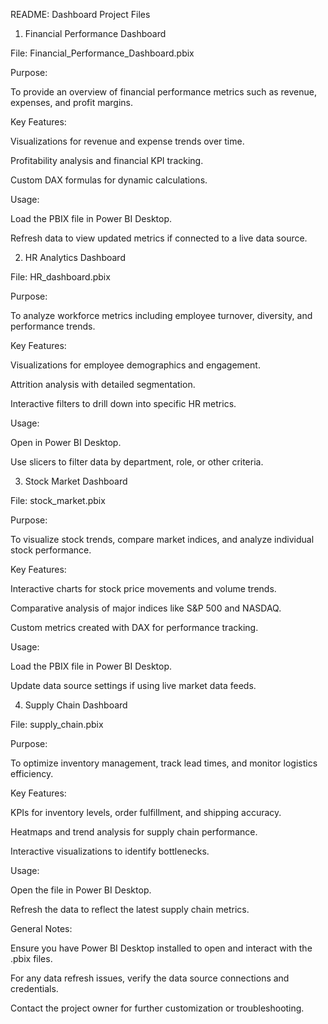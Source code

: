 README: Dashboard Project Files

1. Financial Performance Dashboard

File: Financial_Performance_Dashboard.pbix

Purpose:

To provide an overview of financial performance metrics such as revenue, expenses, and profit margins.

Key Features:

Visualizations for revenue and expense trends over time.

Profitability analysis and financial KPI tracking.

Custom DAX formulas for dynamic calculations.

Usage:

Load the PBIX file in Power BI Desktop.

Refresh data to view updated metrics if connected to a live data source.

2. HR Analytics Dashboard

File: HR_dashboard.pbix

Purpose:

To analyze workforce metrics including employee turnover, diversity, and performance trends.

Key Features:

Visualizations for employee demographics and engagement.

Attrition analysis with detailed segmentation.

Interactive filters to drill down into specific HR metrics.

Usage:

Open in Power BI Desktop.

Use slicers to filter data by department, role, or other criteria.

3. Stock Market Dashboard

File: stock_market.pbix

Purpose:

To visualize stock trends, compare market indices, and analyze individual stock performance.

Key Features:

Interactive charts for stock price movements and volume trends.

Comparative analysis of major indices like S&P 500 and NASDAQ.

Custom metrics created with DAX for performance tracking.

Usage:

Load the PBIX file in Power BI Desktop.

Update data source settings if using live market data feeds.

4. Supply Chain Dashboard

File: supply_chain.pbix

Purpose:

To optimize inventory management, track lead times, and monitor logistics efficiency.

Key Features:

KPIs for inventory levels, order fulfillment, and shipping accuracy.

Heatmaps and trend analysis for supply chain performance.

Interactive visualizations to identify bottlenecks.

Usage:

Open the file in Power BI Desktop.

Refresh the data to reflect the latest supply chain metrics.

General Notes:

Ensure you have Power BI Desktop installed to open and interact with the .pbix files.

For any data refresh issues, verify the data source connections and credentials.

Contact the project owner for further customization or troubleshooting.

